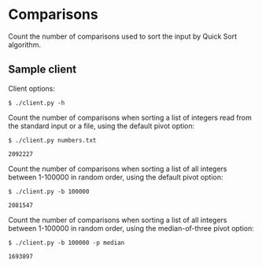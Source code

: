 # Comparisons

Count the number of comparisons used to sort the input by Quick Sort algorithm.

## Sample client

Client options:

    $ ./client.py -h

Count the number of comparisons when sorting a list of integers read from the
standard input or a file, using the default pivot option:

    $ ./client.py numbers.txt

    2092227

Count the number of comparisons when sorting a list of all integers between
1-100000 in random order, using the default pivot option:

    $ ./client.py -b 100000

    2081547

Count the number of comparisons when sorting a list of all integers between
1-100000 in random order, using the median-of-three pivot option:

    $ ./client.py -b 100000 -p median

    1693897
